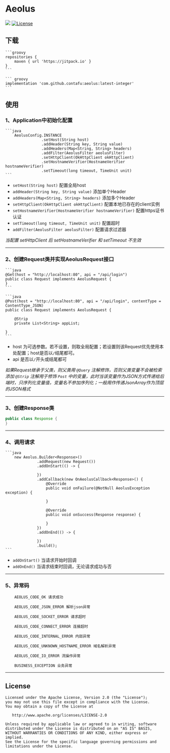 # Aeolus

[![](https://jitpack.io/v/contafu/aeolus.svg)](https://jitpack.io/#kontafu/aeolus)
[![License](https://img.shields.io/badge/license-Apache%202-4EB1BA.svg)](https://www.apache.org/licenses/LICENSE-2.0.html)

## 下载

    ```groovy
    repositories {
        maven { url 'https://jitpack.io' }
    }
    ```

    ``` groovy
    implementation 'com.github.contafu:aeolus:latest-integer'
    ```

## 使用

### 1、Application中初始化配置
    ```java
        AeolusConfig.INSTANCE
                    .setHost(String host)
                    .addHeader(String key, String value)
                    .addHeaders(Map<String, String> headers)
                    .addFilter(AeolusFilter aeolusFilter)
                    .setHttpClient(OkHttpClient okHttpClient)
                    .setHostnameVerifier(HostnameVerifier hostnameVerifier)
                    .setTimeout(long timeout, TimeUnit unit)
    ```

- `setHost(String host)` 配置全局host
- `addHeader(String key, String value)` 添加单个Header
- `addHeaders(Map<String, String> headers)` 添加多个Header
- `setHttpClient(OkHttpClient okHttpClient)` 配置本地已存在的client实例
- `setHostnameVerifier(HostnameVerifier hostnameVerifier)` 配置https证书认证
- `setTimeout(long timeout, TimeUnit unit)` 配置超时
- `addFilter(AeolusFilter aeolusFilter)` 配置请求过滤器

<em>当配置 setHttpClient 后 setHostnameVerifier 和 setTimeout 不生效</em>

<hr>

### 2、创建Request类并实现AeolusRequest接口
    ```java
    @Get(host = "http://localhost:80", api = "/api/login")
    public class Request implements AeolusRequest {
    }
    ```

    ```java
    @Post(host = "http://localhost:80", api = "/api/login", contentType = ContentType_JSON)
    public class Request implements AeolusRequest {
    
        @Strip
        private List<String> appList;
    
    }
    ```

- host 为可选参数。若不设置，则取全局配置；若设置则该Request优先使用本处配置；host是否以`/`结尾都可。
- api 是否以`/`开头或结尾都可

<em>如果Request继承于父类，则父类用 `@Query` 注解修饰，否则父类变量不会被检索添加</em>
<em> `@Strip` 注解用于修饰 `Post` 中的变量，此时当该变量作为JSON方式传递给后端时，只序列化变量值，变量名不参加序列化；一般用作传递JsonArray作为顶层的JSON格式</em>


<hr>

### 3、创建Response类
```java
public class Response {
}
```

<hr>

### 4、调用请求
    ```java
        new Aeolus.Builder<Response>()
                  .addRequest(new Request())
                  .addOnStart(() -> {
    
                  })
                  .addCallback(new OnAeolusCallback<Response>() {
                      @Override
                      public void onFailure(@NotNull AeolusException exception) {
    
                      }
    
                      @Override
                      public void onSuccess(Response response) {
    
                      }
                  })
                  .addOnEnd(() -> {
    
                  })
                  .build();
    ```

- `addOnStart()` 当请求开始时回调
- `addOnEnd()` 当请求结束时回调，无论请求成功与否

<hr>

### 5、异常码
```text
    AEOLUS_CODE_OK 请求成功

    AEOLUS_CODE_JSON_ERROR 解析json异常

    AEOLUS_CODE_SOCKET_ERROR 请求超时

    AEOLUS_CODE_CONNECT_ERROR 连接超时

    AEOLUS_CODE_INTERNAL_ERROR 内部异常

    AEOLUS_CODE_UNKNOWN_HOSTNAME_ERROR 域名解析异常

    AEOLUS_CODE_IO_ERROR 流操作异常

    BUSINESS_EXCEPTION 业务异常
```

<hr>

License
-------

    Licensed under the Apache License, Version 2.0 (the "License");
    you may not use this file except in compliance with the License.
    You may obtain a copy of the License at

       http://www.apache.org/licenses/LICENSE-2.0

    Unless required by applicable law or agreed to in writing, software
    distributed under the License is distributed on an "AS IS" BASIS,
    WITHOUT WARRANTIES OR CONDITIONS OF ANY KIND, either express or implied.
    See the License for the specific language governing permissions and
    limitations under the License.